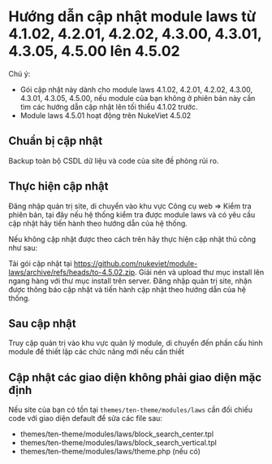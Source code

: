 # Hướng dẫn cập nhật module laws từ 4.1.02, 4.2.01, 4.2.02, 4.3.00, 4.3.01, 4.3.05, 4.5.00 lên 4.5.02

Chú ý:
- Gói cập nhật này dành cho module laws 4.1.02, 4.2.01, 4.2.02, 4.3.00, 4.3.01, 4.3.05, 4.5.00, nếu module của bạn không ở phiên bản này cần tìm các hướng dẫn cập nhật lên tối thiểu 4.1.02 trước.
- Module laws 4.5.01 hoạt động trên NukeViet 4.5.02

## Chuẩn bị cập nhật

Backup toàn bộ CSDL dữ liệu và code của site đề phòng rủi ro.

## Thực hiện cập nhật

Đăng nhập quản trị site, di chuyển vào khu vực Công cụ web => Kiểm tra phiên bản, tại đây nếu hệ thống kiểm tra được module laws và có yêu cầu cập nhật hãy tiến hành theo hướng dẫn của hệ thống.

Nếu không cập nhật được theo cách trên hãy thực hiện cập nhật thủ công như sau:

Tải gói cập nhật tại https://github.com/nukeviet/module-laws/archive/refs/heads/to-4.5.02.zip. Giải nén và upload thư mục install lên ngang hàng với thư mục install trên server. Đăng nhập quản trị site, nhận được thông báo cập nhật và tiến hành cập nhật theo hướng dẫn của hệ thống.

## Sau cập nhật

Truy cập quản trị vào khu vực quản lý module, di chuyển đến phần cấu hình module để thiết lập các chức năng mới nếu cần thiết

## Cập nhật các giao diện không phải giao diện mặc định

Nếu site của bạn có tồn tại `themes/ten-theme/modules/laws` cần đối chiếu code với giao diện default để sửa các file sau:

- themes/ten-theme/modules/laws/block_search_center.tpl
- themes/ten-theme/modules/laws/block_search_vertical.tpl
- themes/ten-theme/modules/laws/theme.php (nếu có)
